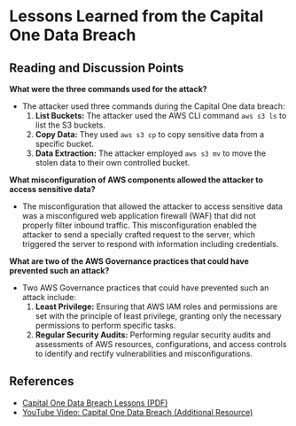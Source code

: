 # Lessons Learned from the Capital One Data Breach

## Reading and Discussion Points

**What were the three commands used for the attack?**
- The attacker used three commands during the Capital One data breach:
  1. **List Buckets:** The attacker used the AWS CLI command `aws s3 ls` to list the S3 buckets.
  2. **Copy Data:** They used `aws s3 cp` to copy sensitive data from a specific bucket.
  3. **Data Extraction:** The attacker employed `aws s3 mv` to move the stolen data to their own controlled bucket.

**What misconfiguration of AWS components allowed the attacker to access sensitive data?**
- The misconfiguration that allowed the attacker to access sensitive data was a misconfigured web application firewall (WAF) that did not properly filter inbound traffic. This misconfiguration enabled the attacker to send a specially crafted request to the server, which triggered the server to respond with information including credentials.

**What are two of the AWS Governance practices that could have prevented such an attack?**
- Two AWS Governance practices that could have prevented such an attack include:
  1. **Least Privilege:** Ensuring that AWS IAM roles and permissions are set with the principle of least privilege, granting only the necessary permissions to perform specific tasks.
  2. **Regular Security Audits:** Performing regular security audits and assessments of AWS resources, configurations, and access controls to identify and rectify vulnerabilities and misconfigurations.

## References
- [Capital One Data Breach Lessons (PDF)](https://www.zscaler.com/resources/white-papers/capital-one-data-breach.pdf)
- [YouTube Video: Capital One Data Breach (Additional Resource)](https://www.youtube.com/watch?v=iF9fs8Rw4Uo)
